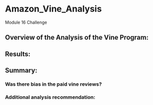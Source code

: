 # Amazon_Vine_Analysis
Module 16 Challenge

## Overview of the Analysis of the Vine Program: 

## Results:

## Summary:
### Was there bias in the paid vine reviews? 
### Additional analysis recommendation: 
